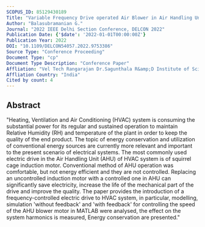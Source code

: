 ```yaml
---
SCOPUS_ID: 85129430189
Title: "Variable Frequency Drive operated Air Blower in Air Handling Unit of Heating, Ventilation and Air Conditioning Systems"
Author: "Balasubramanian G."
Journal: "2022 IEEE Delhi Section Conference, DELCON 2022"
Publication Date: {'$date': '2022-01-01T00:00:00Z'}
Publication Year: 2022
DOI: "10.1109/DELCON54057.2022.9753386"
Source Type: "Conference Proceeding"
Document Type: "cp"
Document Type Description: "Conference Paper"
Affliation: "Vel Tech Rangarajan Dr.Sagunthala R&amp;D Institute of Science and Technology"
Affliation Country: "India"
Cited by count: 4
---
```


## Abstract
"Heating, Ventilation and Air Conditioning (HVAC) system is consuming the substantial power for its regular and sustained operation to maintain Relative Humidity (RH) and temperature of the plant in order to keep the quality of the end product. The topic of energy conservation and utilization of conventional energy sources are currently more relevant and important to the present scenario of electrical systems. The most commonly used electric drive in the Air Handling Unit (AHU) of HVAC system is of squirrel cage induction motor. Conventional method of AHU operation was comfortable, but not energy efficient and they are not controlled. Replacing an uncontrolled induction motor with a controlled one in AHU can significantly save electricity, increase the life of the mechanical part of the drive and improve the quality. The paper provides the introduction of a frequency-controlled electric drive to HVAC system, in particular, modelling, simulation 'without feedback' and 'with feedback' for controlling the speed of the AHU blower motor in MATLAB were analysed, the effect on the system harmonics is measured, Energy conservation are presented."
